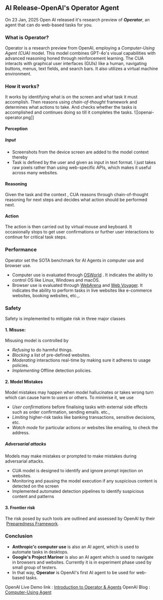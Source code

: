 
## AI Release-OpenAI's Operator Agent

On 23 Jan, 2025 Open AI released it's research preview of ***Operator***, an agent that can do web-based tasks for you.

### What is Operator?

Operator is a research preview from OpenAI, employing a *Computer-Using Agent (CUA)* model. This model combines GPT-4o's visual capabilities with advanced reasoning honed through reinforcement learning. The CUA interacts with graphical user interfaces (GUIs) like a human, navigating buttons, menus, text fields, and search bars. It also utilizes a virtual machine environment.

### How it works?
It works by identifying what is on the screen and what task it must accomplish. Then reasons using *chain-of-thought* framework and determines what actions to take. And checks whether the tasks is accomplished and continues doing so till it completes the tasks.
![[openai-operator.png]]
#### Perception
##### Input
- Screenshots from the device screen are added to the model context thereby 
- Task is defined by the user and given as input in text format.
I just takes raw pixels rather than using web-specific APIs, which makes it useful across many websites. 

#### Reasoning
Given the task and the context , CUA reasons through chain-of-thought reasoning for next steps and decides what action should be performed next. 

#### Action
The action is then carried out by virtual mouse and keyboard. It occasionally stops to get user confirmations or further user interactions to continue for critical task steps.


### Performance

Operator set the SOTA benchmark for AI Agents in computer use and browser use. 
- Computer use is evaluated through [OSWorld](https://os-world.github.io/) . It indicates the ability to control OS like Linux, Windows and macOS.
- Browser use is evaluated through [WebArena](https://webarena.dev/) and [Web Voyager](https://langchain-ai.github.io/langgraph/tutorials/web-navigation/web_voyager/). It indicates the ability to perform tasks in live websites like e-commerce websites, booking websites, etc.,.

### Safety
Safety is implemented to mitigate risk in three major classes
#### 1. Misuse:
Misusing model is controlled by
- *Refusing* to do harmful things.
- *Blocking* a list of pre-defined websites.
- *Moderating* interactions real-time by making sure it adheres to usage policies.
- *Implementing* Offline detection policies.

#### 2. Model Mistakes
Model mistakes may happen when model hallucinates or takes wrong turn which can cause harm to users or others.
To minimise it, we use
- *User confirmations* before finalising tasks with external side effects such as order confirmation, sending emails. etc.,
- *Limiting* higher-risk tasks like banking transactions, sensitive decisions, etc.
- *Watch mode* for particular actions or websites like emailing, to check the address.

##### Adversarial attacks
Models may make mistakes or prompted to make mistakes during adversarial attacks.
- CUA model is designed to identify and ignore prompt injection on websites.
- Monitoring and pausing the model execution if any suspicious content is detected on the screen
- Implemented automated detection pipelines to identify suspicious content and patterns

#### 3. Frontier risk
The risk posed by such tools are outlined and assessed by OpenAI by their  [Preparedness Framework](https://cdn.openai.com/openai-preparedness-framework-beta.pdf).


### Conclusion
- **Anthropic'c computer use** is also an AI agent, which is used to automate tasks in desktops.
- **Google's Project Mariner** is also an AI agent which is used to navigate in browsers and websites. Currently it is in experiment phase used by small group of testers.
- In that way, **Operator** is OpenAI's first AI agent to be used for web-based tasks. 



OpenAI Live Demo link : [Introduction to Operator & Agents](https://www.youtube.com/watch?v=CSE77wAdDLg)
OpenAI Blog : [Computer-Using Agent](https://openai.com/index/computer-using-agent/)
